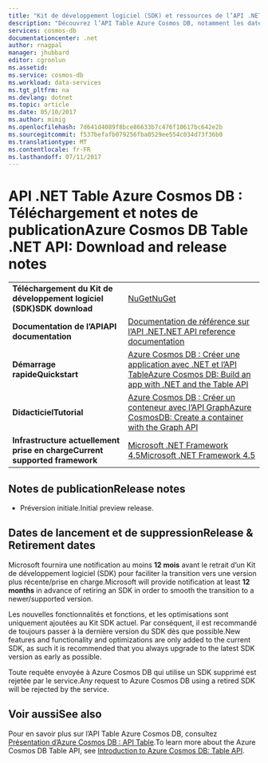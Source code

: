 ```yaml
---
title: "Kit de développement logiciel (SDK) et ressources de l’API .NET Table Azure Cosmos DB | Microsoft Docs"
description: "Découvrez l’API Table Azure Cosmos DB, notamment les dates de lancement, les dates de suppression et les modifications apportées entre chaque version."
services: cosmos-db
documentationcenter: .net
author: rnagpal
manager: jhubbard
editor: cgronlun
ms.assetid: 
ms.service: cosmos-db
ms.workload: data-services
ms.tgt_pltfrm: na
ms.devlang: dotnet
ms.topic: article
ms.date: 05/10/2017
ms.author: mimig
ms.openlocfilehash: 7d641d4089f8bce86633b7c476f10617bc642e2b
ms.sourcegitcommit: f537befafb079256fba0529ee554c034d73f36b0
ms.translationtype: MT
ms.contentlocale: fr-FR
ms.lasthandoff: 07/11/2017
---
```

# <a name="azure-cosmos-db-table-net-api-download-and-release-notes"></a><span data-ttu-id="341f1-103">API .NET Table Azure Cosmos DB : Téléchargement et notes de publication</span><span class="sxs-lookup"><span data-stu-id="341f1-103">Azure Cosmos DB Table .NET API: Download and release notes</span></span>


|   |   |
|---|---|
|<span data-ttu-id="341f1-104">**Téléchargement du Kit de développement logiciel (SDK)**</span><span class="sxs-lookup"><span data-stu-id="341f1-104">**SDK download**</span></span>|[<span data-ttu-id="341f1-105">NuGet</span><span class="sxs-lookup"><span data-stu-id="341f1-105">NuGet</span></span>](https://aka.ms/acdbtablenuget)|
|<span data-ttu-id="341f1-106">**Documentation de l’API**</span><span class="sxs-lookup"><span data-stu-id="341f1-106">**API documentation**</span></span>|[<span data-ttu-id="341f1-107">Documentation de référence sur l’API .NET</span><span class="sxs-lookup"><span data-stu-id="341f1-107">.NET API reference documentation</span></span>](https://aka.ms/acdbtableapiref)|
|<span data-ttu-id="341f1-108">**Démarrage rapide**</span><span class="sxs-lookup"><span data-stu-id="341f1-108">**Quickstart**</span></span>|[<span data-ttu-id="341f1-109">Azure Cosmos DB : Créer une application avec .NET et l’API Table</span><span class="sxs-lookup"><span data-stu-id="341f1-109">Azure Cosmos DB: Build an app with .NET and the Table API</span></span>](https://aka.ms/acdbtnetqs)|
|<span data-ttu-id="341f1-110">**Didacticiel**</span><span class="sxs-lookup"><span data-stu-id="341f1-110">**Tutorial**</span></span>|[<span data-ttu-id="341f1-111">Azure Cosmos DB : Créer un conteneur avec l’API Graph</span><span class="sxs-lookup"><span data-stu-id="341f1-111">Azure CosmosDB: Create a container with the Graph API</span></span>](tutorial-develop-graph-dotnet.md)|
|<span data-ttu-id="341f1-112">**Infrastructure actuellement prise en charge**</span><span class="sxs-lookup"><span data-stu-id="341f1-112">**Current supported framework**</span></span>|[<span data-ttu-id="341f1-113">Microsoft .NET Framework 4.5</span><span class="sxs-lookup"><span data-stu-id="341f1-113">Microsoft .NET Framework 4.5</span></span>](https://www.microsoft.com/download/details.aspx?id=30653)|

## <a name="release-notes"></a><span data-ttu-id="341f1-114">Notes de publication</span><span class="sxs-lookup"><span data-stu-id="341f1-114">Release notes</span></span>

* <span data-ttu-id="341f1-115">Préversion initiale.</span><span class="sxs-lookup"><span data-stu-id="341f1-115">Initial preview release.</span></span>

## <a name="release--retirement-dates"></a><span data-ttu-id="341f1-116">Dates de lancement et de suppression</span><span class="sxs-lookup"><span data-stu-id="341f1-116">Release & Retirement dates</span></span>
<span data-ttu-id="341f1-117">Microsoft fournira une notification au moins **12 mois** avant le retrait d’un Kit de développement logiciel (SDK) pour faciliter la transition vers une version plus récente/prise en charge.</span><span class="sxs-lookup"><span data-stu-id="341f1-117">Microsoft will provide notification at least **12 months** in advance of retiring an SDK in order to smooth the transition to a newer/supported version.</span></span>

<span data-ttu-id="341f1-118">Les nouvelles fonctionnalités et fonctions, et les optimisations sont uniquement ajoutées au Kit SDK actuel. Par conséquent, il est recommandé de toujours passer à la dernière version du SDK dès que possible.</span><span class="sxs-lookup"><span data-stu-id="341f1-118">New features and functionality and optimizations are only added to the current SDK, as such it is recommended that you always upgrade to the latest SDK version as early as possible.</span></span> 

<span data-ttu-id="341f1-119">Toute requête envoyée à Azure Cosmos DB qui utilise un SDK supprimé est rejetée par le service.</span><span class="sxs-lookup"><span data-stu-id="341f1-119">Any request to Azure Cosmos DB using a retired SDK will be rejected by the service.</span></span>


## <a name="see-also"></a><span data-ttu-id="341f1-120">Voir aussi</span><span class="sxs-lookup"><span data-stu-id="341f1-120">See also</span></span>
<span data-ttu-id="341f1-121">Pour en savoir plus sur l’API Table Azure Cosmos DB, consultez [Présentation d’Azure Cosmos DB : API Table](table-introduction.md).</span><span class="sxs-lookup"><span data-stu-id="341f1-121">To learn more about the Azure Cosmos DB Table API, see [Introduction to Azure Cosmos DB: Table API](table-introduction.md).</span></span> 